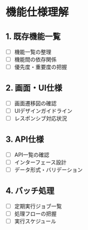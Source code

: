 # 機能仕様理解

## 1. 既存機能一覧
- [ ] 機能一覧の整理
- [ ] 機能間の依存関係
- [ ] 優先度・重要度の把握

## 2. 画面・UI仕様
- [ ] 画面遷移図の確認
- [ ] UIデザインガイドライン
- [ ] レスポンシブ対応状況

## 3. API仕様
- [ ] API一覧の確認
- [ ] インターフェース設計
- [ ] データ形式・バリデーション

## 4. バッチ処理
- [ ] 定期実行ジョブ一覧
- [ ] 処理フローの把握
- [ ] 実行スケジュール 